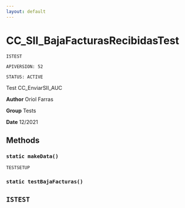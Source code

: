 ```yaml
---
layout: default
---
```

# CC_SII_BajaFacturasRecibidasTest

`ISTEST`

`APIVERSION: 52`

`STATUS: ACTIVE`

Test CC_EnviarSII_AUC


**Author** Oriol Farras


**Group** Tests


**Date** 12/2021

## Methods
### `static makeData()`

`TESTSETUP`
### `static testBajaFacturas()`

`ISTEST`
---
